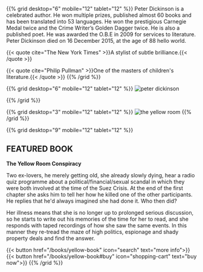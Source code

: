 ﻿<span></span>
{{% grid desktop="6" mobile="12" tablet="12" %}}
Peter Dickinson is a celebrated author. He won multiple prizes,
published almost 60 books and has been translated into 53 languages.
He won the prestigious Carnegie Medal twice and the Crime Writer’s
Golden Dagger twice. He is also a published poet. He was awarded the
O.B.E in 2009 for services to literature. Peter Dickinson died on 16
December 2015, at the age of 88 hello world.

{{< quote cite="The New York Times" >}}A stylist of subtle brilliance.{{< /quote >}}

{{< quote cite="Philip Pullman" >}}One of the masters of children's literature.{{< /quote >}}
{{% /grid %}}

{{% grid desktop="6" mobile="12" tablet="12" %}}
![peter dickinson](/images/peter.jpg)

{{% /grid %}}

{{% grid desktop="3" mobile="12" tablet="12" %}}
![the yellow room](/images/covers/OR-Yellow-Room.jpg)
{{% /grid %}}

{{% grid desktop="9" mobile="12" tablet="12" %}}
## FEATURED BOOK

**The Yellow Room Conspiracy**

Two ex-lovers, he merely getting old, she already slowly dying, hear a radio
quiz programme about a political/financial/sexual scandal in which they were
both involved at the time of the Suez Crisis. At the end of the first chapter
she asks him to tell her how he killed one of the other participants. He
replies that he'd always imagined she had done it. Who then did?

Her illness means that she is no longer up to prolonged serious discussion, so
he starts to write out his memories of the time for her to read, and she
responds with taped recordings of how she saw the same events. In this manner
they re-tread the maze of high politics, espionage and shady property deals
and find the answer.

{{< button href="/books/yellow-book" icon="search" text="more info">}} {{< button href="/books/yellow-book#buy" icon="shopping-cart" text="buy now">}}
{{% /grid %}}
